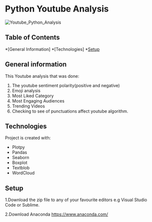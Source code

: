 ﻿# Python Youtube Analysis 

![Youtube_Python_Analysis](https://user-images.githubusercontent.com/77911412/183277722-c19bf693-2f46-43e8-be82-c65905bb8a4a.png)

## Table of Contents 
*[General Information]
*[Technologies] 
*[Setup](#setup)

## General information
This Youtube analysis that was done:
1. The youtube sentiment polarity(positive and negative)
2. Emoji analysis
3. Most Liked Category
4. Most Engaging Audiences
5. Trending Videos
6. Checking to see of punctuations affect youtube algorithm.

## Technologies
Project is created with:
* Plotpy
* Pandas
* Seaborn
* Boxplot
* Textblob
* WordCloud

## Setup

1.Download the zip file to any of your favourite editors e.g Visual Studio Code or Sublime.

2.Download Anaconda https://www.anaconda.com/
